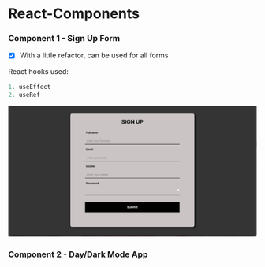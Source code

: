 # React-Components

### Component 1 - Sign Up Form

- [x] With a little refactor, can be used for all forms

React hooks used:

```js
1. useEffect
2. useRef
```

![React Components - Sign Up Form](./form/SignUpForm.png)

### Component 2 - Day/Dark Mode App
